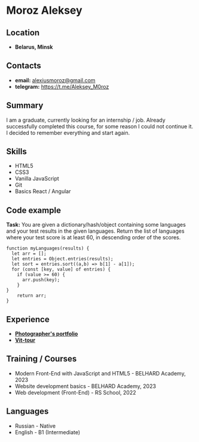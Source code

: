 # Moroz Aleksey
## Location 
* __Belarus, Minsk__
## Contacts
* __email:__ alexiusmoroz@gmail.com
* __telegram:__ https://t.me/Aleksey_M0roz
## Summary
I am a graduate, currently looking for an internship / job. Already successfully completed this course, for some reason I could not continue it. I decided to remember everything and start again.
## Skills
* HTML5
* CSS3
* Vanilla JavaScript
* Git
* Basics React / Angular
## Code example
__Task:__ You are given a dictionary/hash/object containing some languages and your test results in the given languages. Return the list of languages where your test score is at least 60, in descending order of the scores.
```
function myLanguages(results) {
  let arr = [];
  let entries = Object.entries(results);
  let sort = entries.sort((a,b) => b[1] - a[1]);
  for (const [key, value] of entries) {
    if (value >= 60) {
      arr.push(key);
    }
}
    return arr;
}
```
## Experience
* [__Photographer's portfolio__ ](https://alekseymor0z.github.io/Landing-1-Portfolio/ "JS/FE PRE-SCHOOL 2022 (JAVASCRIPT) - The Rolling Scopes
School")
* [__Vit-tour__ ](https://alekseymor0z.github.io/Travel/ "MODERN FRONT-END AND HTML5 - Belhard Academy")
## Training / Courses
* Modern Front-End with JavaScript and HTML5 - BELHARD Academy, 2023
* Website development basics - BELHARD Academy, 2023
* Web development (Front-End) - RS School, 2022
## Languages
* Russian - Native
* English - B1 (Intermediate)

